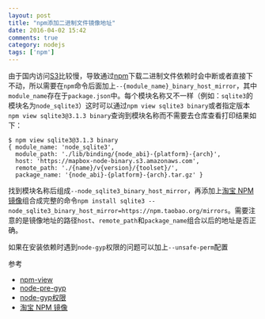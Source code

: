 ```yaml
---
layout: post
title: "npm添加二进制文件镜像地址"
date: 2016-04-02 15:42
comments: true
category: nodejs
tags: ['npm']
---
```


由于国内访问[S3](https://s3.amazonaws.com)比较慢，导致通过[npm](https://npmjs.com)下载二进制文件依赖时会中断或者直接下不动，所以需要在`npm`命令后面加上`--{module_name}_binary_host_mirror`，其中`module_name`存在于`package.json`中。每个模块名称又不一样（例如：`sqlite3`的模块名为`node_sqlite3`）这时可以通过`npm view sqlite3 binary`或者指定版本`npm view sqlite3@3.1.3 binary`查询到模块名称而不需要去仓库查看打印结果如下：

```
$ npm view sqlite3@3.1.3 binary
{ module_name: 'node_sqlite3',
  module_path: './lib/binding/{node_abi}-{platform}-{arch}',
  host: 'https://mapbox-node-binary.s3.amazonaws.com',
  remote_path: './{name}/v{version}/{toolset}/',
  package_name: '{node_abi}-{platform}-{arch}.tar.gz' }
```

找到模块名称后组成`--node_sqlite3_binary_host_mirror`，再添加上[淘宝 NPM 镜像](https://npm.taobao.org/)组合成完整的命令`npm install sqlite3 --node_sqlite3_binary_host_mirror=https://npm.taobao.org/mirrors`。需要注意的是镜像地址的路径`host`、`remote_path`和`package_name`组合以后的地址是否正确。

如果在安装依赖时遇到`node-gyp`权限的问题可以加上`--unsafe-perm`配置

参考

- [npm-view](https://docs.npmjs.com/cli/view)
- [node-pre-gyp](https://github.com/mapbox/node-pre-gyp#download-binary-files-from-a-mirror)
- [node-gyp权限](https://github.com/nfarina/homebridge/issues/405#issuecomment-164803485)
- [淘宝 NPM 镜像](https://npm.taobao.org/)

